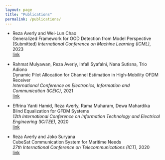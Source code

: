 ```yaml
---
layout: page
title: "Publications"
permalink: /publications/
---
```

- Reza Averly and Wei-Lun Chao <br/>
Generalized Framework for OOD Detection from Model Perspective <br/>
(Submitted) _International Conference on Machine Learning (ICML)_, 2023 <br/>
[link](_pdf/ood_framework.pdf)

- Rahmat Mulyawan, Reza Averly, Infall Syafalni, Nana Sutisna, Trio Adiono <br/>
Dynamic Pilot Allocation for Channel Estimation in High-Mobility OFDM Receiver <br/>
_International Conference on Electronics, Information and Communication (ICEIC)_, 2021 <br/>
[link](https://ieeexplore.ieee.org/document/9369750)

- Effrina Yanti Hamid, Reza Averly, Rama Muharam, Dewa Mahardika <br/>
Blind Equalization for GFDM Systems <br/>
_12th International Conference on Information Technology and Electrical Engineering (ICITEE)_, 2020 <br/>
[link](https://ieeexplore.ieee.org/document/9243617)

- Reza Averly and Joko Suryana <br/>
CubeSat Communication System for Maritime Needs <br/>
_27th International Conference on Telecommunications (ICT)_, 2020 <br/>
[link](https://ieeexplore.ieee.org/document/9239508)